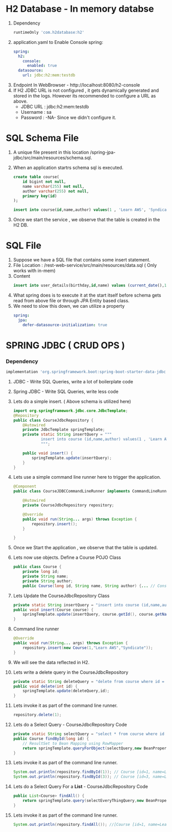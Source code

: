 # H2 Database - In memory databse 

1. Dependency 
    ```groovy
    runtimeOnly 'com.h2database:h2'
    ```
2. application.yaml to Enable Console
    spring:
    ```yaml
    spring:
      h2:
        console:
          enabled: true
      datasource:
        url: jdbc:h2:mem:testdb
    ```
3. Endpoint In WebBrowser - http://localhost:8080/h2-console
4. If H2 JDBC URL is not configured , it gets dynamically generated and stored in the logs. However its recommended to configure a URL as above.
   - JDBC URL : jdbc:h2:mem:testdb
   - Username : sa
   - Password : -NA- Since we didn't configure it.

# SQL Schema File

1. A unique file present in this location /spring-jpa-jdbc/src/main/resources/schema.sql.
2. When an application startrs schema sql is executed.

    ```sql
    create table course(
    	id bigint not null,
    	name varchar(255) not null,
    	author varchar(255) not null,
    	primary key(id)
    );

    insert into course(id,name,author) values(1 , 'Learn AWS', 'Syndicate');
    ```
3. Once we start the service , we observe that the table is created in the H2 DB.

# SQL File

1. Suppose we have a SQL file that contains some insert statement.
2. File Location : /rest-web-service/src/main/resources/data.sql ( Only works with in-mem)
3. Content
    ```sql
    insert into user_details(birthday,id,name) values (current_date(),1001,'S')
    ```
4. What spring does is to execute it at the start itself before schema gets read from above file or through JPA Entity based class.
5. We need to slow this down, we can utilize a property
    ```yaml
    spring:
      jpa:
        defer-datasource-initialization: true
    ```   

# SPRING JDBC ( CRUD OPS )

### Dependency
```groovy
implementation 'org.springframework.boot:spring-boot-starter-data-jdbc'
```

1. JDBC - Write SQL Queries, write a lot of boilerplate code
2. Spring JDBC - Write SQL Queries, write less code
3. Lets do a simple insert. ( Above schema is utilized here)
    ```java
    import org.springframework.jdbc.core.JdbcTemplate;
    @Repository
    public class CourseJdbcRepository {
    	@Autowired
    	private JdbcTemplate springTemplate;
    	private static String insertQuery = """
    			insert into course (id,name,author) values(1 , 'Learn AWS', 'Syndicate');
    			""";

    	public void insert() {
    		springTemplate.update(insertQuery);
    	}
    }
    ```
4. Lets use a simple command line runner here to trigger the application.
    ```java
    @Component
    public class CourseJDBCCommandLineRunner implements CommandLineRunner {

    	@Autowired
    	private CourseJdbcRepository repository;

    	@Override
    	public void run(String... args) throws Exception {
    		repository.insert();
    	}

    }
    ```
5. Once we Start the application , we observe that the table is updated.
6. Lets now use objects. Define a Course POJO Class

    ```java
    public class Course {
    	private long id;
    	private String name;
    	private String author;
        public Course(long id, String name, String author) {... // Constructor,getters,setters
    ```

7. Lets Update the CourseJdbcRepository Class
    ```java
    private static String insertQuery = "insert into course (id,name,author) values(? , ? , ?)";
    public void insert(Course course) {
    	springTemplate.update(insertQuery, course.getId(), course.getName(), course.getAuthor());
    }
    ```
8. Command line runner 

    ```java
    @Override
	public void run(String... args) throws Exception {
		repository.insert(new Course(1,"Learn AWS","Syndicate"));
	}
    ```
9. We will see the data reflected in H2.
10. Lets write a delete query in the CourseJdbcRepository
    ```java
    private static String deleteQuery = "delete from course where id = ? ";
    public void delete(int id) {
        springTemplate.update(deleteQuery,id);
    }
    ```
    
11. Lets invoke it as part of the command line runner.
    ```java
    repository.delete(1);
    ```

12. Lets do a Select Query - CourseJdbcRepository Code
    ```java
    private static String selectQuery = "select * from course where id = ?";
    public Course findById(long id) {
    	// ResultSet to Bean Mapping using RowMapper
    	return springTemplate.queryForObject(selectQuery,new BeanPropertyRowMapper<>(Course.class),id);
    }
    ```
13. Lets invoke it as part of the command line runner.
    ```java
    System.out.println(repository.findById(1)); // Course [id=1, name=Learn AWS, author=Syndicate]
	System.out.println(repository.findById(3)); // Course [id=3, name=Learn Azure, author=Syndicate]
    ```
14. Lets do a Select Query For a <b>List</b> - CourseJdbcRepository Code
    ```java
    public List<Course> findAll() {
		return springTemplate.query(selectEveryThingQuery,new BeanPropertyRowMapper<>(Course.class));
	}
    ```
15. Lets invoke it as part of the command line runner.
    ```java
    System.out.println(repository.findAll()); //[Course [id=1, name=Learn AWS, author=Syndicate], Course [id=2, name=Learn Google, author=Syndicate], Course [id=3, name=Learn Azure, author=Syndicate]] 
    ```
